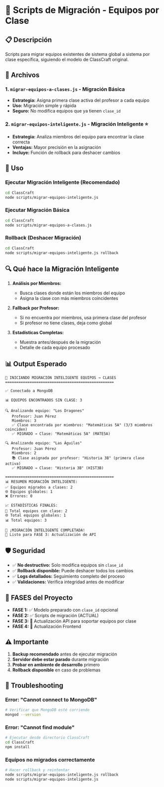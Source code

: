 # 🔄 Scripts de Migración - Equipos por Clase

## 📋 Descripción

Scripts para migrar equipos existentes de sistema global a sistema por clase específica, siguiendo el modelo de ClassCraft original.

## 📁 Archivos

### 1. `migrar-equipos-a-clases.js` - Migración Básica
- **Estrategia:** Asigna primera clase activa del profesor a cada equipo
- **Uso:** Migración simple y rápida
- **Seguro:** No modifica equipos que ya tienen `clase_id`

### 2. `migrar-equipos-inteligente.js` - Migración Inteligente ⭐
- **Estrategia:** Analiza miembros del equipo para encontrar la clase correcta
- **Ventajas:** Mayor precisión en la asignación
- **Incluye:** Función de rollback para deshacer cambios

## 🚀 Uso

### Ejecutar Migración Inteligente (Recomendado)
```bash
cd ClassCraft
node scripts/migrar-equipos-inteligente.js
```

### Ejecutar Migración Básica
```bash
cd ClassCraft
node scripts/migrar-equipos-a-clases.js
```

### Rollback (Deshacer Migración)
```bash
cd ClassCraft
node scripts/migrar-equipos-inteligente.js rollback
```

## 🔍 Qué hace la Migración Inteligente

1. **Análisis por Miembros:**
   - Busca clases donde están los miembros del equipo
   - Asigna la clase con más miembros coincidentes

2. **Fallback por Profesor:**
   - Si no encuentra por miembros, usa primera clase del profesor
   - Si profesor no tiene clases, deja como global

3. **Estadísticas Completas:**
   - Muestra antes/después de la migración
   - Detalle de cada equipo procesado

## 📊 Output Esperado

```
🧠 INICIANDO MIGRACIÓN INTELIGENTE EQUIPOS → CLASES
=================================================

✅ Conectado a MongoDB

📊 EQUIPOS ENCONTRADOS SIN CLASE: 3

🔍 Analizando equipo: "Los Dragones"
   Profesor: Juan Pérez
   Miembros: 3
   ✅ Clase encontrada por miembros: "Matemáticas 5A" (3/3 miembros coinciden)
   ✅ MIGRADO → Clase: "Matemáticas 5A" (MATE5A)

🔍 Analizando equipo: "Las Águilas"
   Profesor: Juan Pérez
   Miembros: 2
   📚 Clase asignada por profesor: "Historia 3B" (primera clase activa)
   ✅ MIGRADO → Clase: "Historia 3B" (HIST3B)

=================================================
📊 RESUMEN MIGRACIÓN INTELIGENTE:
✅ Equipos migrados a clases: 2
🌐 Equipos globales: 1
❌ Errores: 0

📈 ESTADÍSTICAS FINALES:
🏫 Total equipos con clase: 2
🌐 Total equipos globales: 1
📊 Total equipos: 3

🎉 ¡MIGRACIÓN INTELIGENTE COMPLETADA!
🚀 Listo para FASE 3: Actualización de API
```

## 🛡️ Seguridad

- ✅ **No destructivo:** Solo modifica equipos sin `clase_id`
- ✅ **Rollback disponible:** Puede deshacer todos los cambios
- ✅ **Logs detallados:** Seguimiento completo del proceso
- ✅ **Validaciones:** Verifica integridad antes de modificar

## 🔄 FASES del Proyecto

- **FASE 1:** ✅ Modelo preparado con `clase_id` opcional
- **FASE 2:** ✅ Scripts de migración (ACTUAL)
- **FASE 3:** 🔄 Actualización API para soportar equipos por clase
- **FASE 4:** 🔄 Actualización Frontend

## ⚠️ Importante

1. **Backup recomendado** antes de ejecutar migración
2. **Servidor debe estar parado** durante migración
3. **Probar en ambiente de desarrollo** primero
4. **Rollback disponible** en caso de problemas

## 🐛 Troubleshooting

### Error: "Cannot connect to MongoDB"
```bash
# Verificar que MongoDB esté corriendo
mongod --version
```

### Error: "Cannot find module"
```bash
# Ejecutar desde directorio ClassCraft
cd ClassCraft
npm install
```

### Equipos no migrados correctamente
```bash
# Hacer rollback y reintentar
node scripts/migrar-equipos-inteligente.js rollback
node scripts/migrar-equipos-inteligente.js
```
